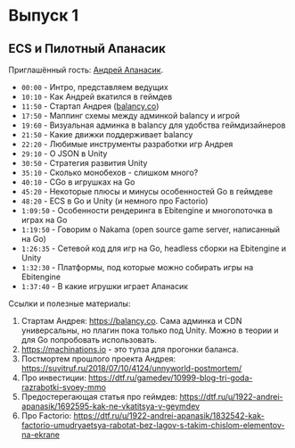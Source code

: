 # Выпуск 1

## ECS и Пилотный Апанасик

Приглашённый гость: [Андрей Апанасик](https://twitter.com/Suvitruf).

* `00:00` - Интро, представляем ведущих
* `10:10` - Как Андрей вкатился в геймдев
* `11:50` - Стартап Андрея ([balancy.co](https://balancy.co/))
* `17:50` - Маппинг схемы между админкой balancy и игрой
* `19:60` - Визуальная админка в balancy для удобства геймдизайнеров
* `21:50` - Какие движки поддерживает balancy
* `22:20` - Любимые инструменты разработки игр Андрея
* `29:10` - О JSON в Unity
* `30:50` - Стратегия развития Unity
* `35:10` - Сколько монобехов - слишком много?
* `40:10` - CGo в игрушках на Go
* `45:20` - Некоторые плюсы и минусы особенностей Go в геймдеве
* `48:20` - ECS в Go и Unity (и немного про Factorio)
* `1:09:50` - Особенности рендеринга в Ebitengine и многопоточка в играх на Go
* `1:19:50` - Говорим о Nakama (open source game server, написанный на Go)
* `1:26:35` - Сетевой код для игр на Go, headless сборки на Ebitengine и Unity
* `1:32:30` -  Платформы, под которые можно собирать игры на Ebitengine
* `1:37:40` - В какие игрушки играет Апанасик

Ссылки и полезные материалы:

1. Стартам Андрея: https://balancy.co. Сама админка и CDN универсальны, но плагин пока только под Unity. Можно в теории и для Go попробовать использовать.
1. https://machinations.io - это тулза для прогонки баланса.
1. Постмортем прошлого проекта Андрея: https://suvitruf.ru/2018/07/10/4124/unnyworld-postmortem/
1. Про инвестиции: https://dtf.ru/gamedev/10999-blog-tri-goda-razrabotki-svoey-mmo
1. Предостерегающая статья про геймдев: https://dtf.ru/u/1922-andrei-apanasik/1692595-kak-ne-vkatitsya-v-geymdev
1. Про Factorio: https://dtf.ru/u/1922-andrei-apanasik/1832542-kak-factorio-umudryaetsya-rabotat-bez-lagov-s-takim-chislom-elementov-na-ekrane
